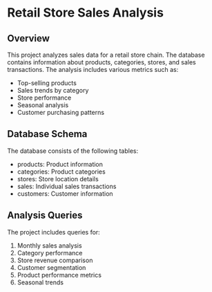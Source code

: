 # Retail Store Sales Analysis

## Overview
This project analyzes sales data for a retail store chain. The database contains information about products, categories, stores, and sales transactions. The analysis includes various metrics such as:
- Top-selling products
- Sales trends by category
- Store performance
- Seasonal analysis
- Customer purchasing patterns

## Database Schema
The database consists of the following tables:
- products: Product information
- categories: Product categories
- stores: Store location details
- sales: Individual sales transactions
- customers: Customer information

## Analysis Queries
The project includes queries for:
1. Monthly sales analysis
2. Category performance
3. Store revenue comparison
4. Customer segmentation
5. Product performance metrics
6. Seasonal trends
